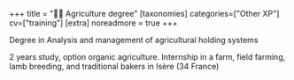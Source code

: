 +++
title = "🧑‍🌾 Agriculture degree"
[taxonomies]
categories=["Other XP"]
cv=["training"]
[extra]
noreadmore = true
+++

Degree in Analysis and management of agricultural holding systems

2 years study, option organic agriculture. Internship in a farm, field farming, lamb breeding, and traditional bakers in Isère (34 France)

<!-- more -->